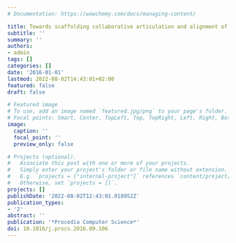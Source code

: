 ```yaml
---
# Documentation: https://wowchemy.com/docs/managing-content/

title: Towards scaffolding collaborative articulation and alignment of mental models
subtitle: ''
summary: ''
authors:
- admin
tags: []
categories: []
date: '2016-01-01'
lastmod: 2022-08-02T14:43:01+02:00
featured: false
draft: false

# Featured image
# To use, add an image named `featured.jpg/png` to your page's folder.
# Focal points: Smart, Center, TopLeft, Top, TopRight, Left, Right, BottomLeft, Bottom, BottomRight.
image:
  caption: ''
  focal_point: ''
  preview_only: false

# Projects (optional).
#   Associate this post with one or more of your projects.
#   Simply enter your project's folder or file name without extension.
#   E.g. `projects = ["internal-project"]` references `content/project/deep-learning/index.md`.
#   Otherwise, set `projects = []`.
projects: []
publishDate: '2022-08-02T12:43:01.018952Z'
publication_types:
- '2'
abstract: ''
publication: '*Procedia Computer Science*'
doi: 10.1016/j.procs.2016.09.106
---
```

